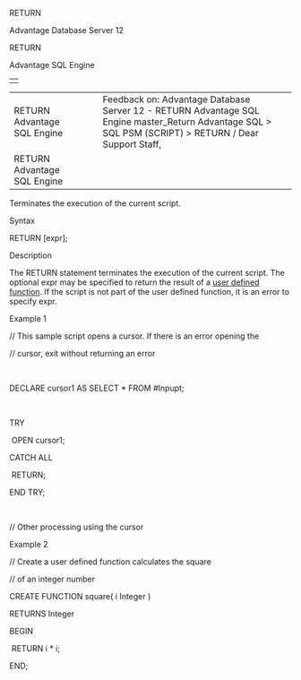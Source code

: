 RETURN




Advantage Database Server 12  

RETURN

Advantage SQL Engine

|  |
| --- |
|  |

|  |  |  |  |  |
| --- | --- | --- | --- | --- |
| RETURN  Advantage SQL Engine |  |  | Feedback on: Advantage Database Server 12 - RETURN Advantage SQL Engine master\_Return Advantage SQL > SQL PSM (SCRIPT) > RETURN / Dear Support Staff, |  |
| RETURN  Advantage SQL Engine |  |  |  |  |

Terminates the execution of the current script.

Syntax

RETURN [expr];

Description

The RETURN statement terminates the execution of the current script. The optional expr may be specified to return the result of a [user defined function](master_user_defined_function.htm). If the script is not part of the user defined function, it is an error to specify expr.

Example 1

// This sample script opens a cursor. If there is an error opening the

// cursor, exit without returning an error

 

DECLARE cursor1 AS SELECT \* FROM #Inpupt;

 

TRY

 OPEN cursor1;

CATCH ALL

 RETURN;

END TRY;

 

// Other processing using the cursor

Example 2

// Create a user defined function calculates the square

// of an integer number

CREATE FUNCTION square( i Integer )

RETURNS Integer

BEGIN

 RETURN i \* i;

END;